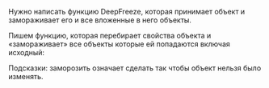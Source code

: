
Нужно написать функцию DeepFreeze, которая принимает объект и замораживает его и все вложенные в него объекты.

Пишем функцию, которая перебирает свойства объекта и «замораживает» все объекты которые ей попадаются включая исходный:

Подсказки: заморозить означает сделать так чтобы объект нельзя было изменять.